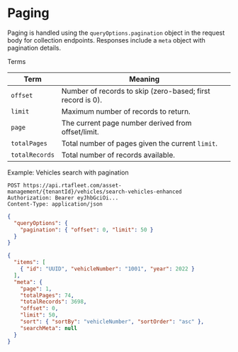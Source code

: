 # Paging

Paging is handled using the `queryOptions.pagination` object in the request body for collection endpoints. Responses include a `meta` object with pagination details.

Terms

Term | Meaning
---- | -------
`offset` | Number of records to skip (zero-based; first record is 0).
`limit` | Maximum number of records to return.
`page` | The current page number derived from offset/limit.
`totalPages` | Total number of pages given the current `limit`.
`totalRecords` | Total number of records available.

Example: Vehicles search with pagination
```http
POST https://api.rtafleet.com/asset-management/{tenantId}/vehicles/search-vehicles-enhanced
Authorization: Bearer eyJhbGciOi...
Content-Type: application/json
```

```json
{
  "queryOptions": {
    "pagination": { "offset": 0, "limit": 50 }
  }
}
```

```json
{
  "items": [
    { "id": "UUID", "vehicleNumber": "1001", "year": 2022 }
  ],
  "meta": {
    "page": 1,
    "totalPages": 74,
    "totalRecords": 3698,
    "offset": 0,
    "limit": 50,
    "sort": { "sortBy": "vehicleNumber", "sortOrder": "asc" },
    "searchMeta": null
  }
}
```
